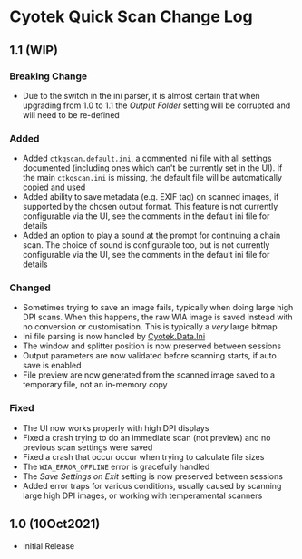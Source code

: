 # Cyotek Quick Scan Change Log

## 1.1 (WIP)

### Breaking Change

* Due to the switch in the ini parser, it is almost certain that
  when upgrading from 1.0 to 1.1 the _Output Folder_ setting
  will be corrupted and will need to be re-defined

### Added

* Added `ctkqscan.default.ini`, a commented ini file with all
  settings documented (including ones which can't be currently
  set in the UI). If the main `ctkqscan.ini` is missing, the
  default file will be automatically copied and used
* Added ability to save metadata (e.g. EXIF tag) on scanned
  images, if supported by the chosen output format. This feature
  is not currently configurable via the UI, see the comments in
  the default ini file for details
* Added an option to play a sound at the prompt for continuing a
  chain scan. The choice of sound is configurable too, but is
  not currently configurable via the UI, see the comments in the
  default ini file for details

### Changed

* Sometimes trying to save an image fails, typically when doing
  large high DPI scans. When this happens, the raw WIA image is
  saved instead with no conversion or customisation. This is
  typically a _very_ large bitmap
* Ini file parsing is now handled by [Cyotek.Data.Ini][ini]
* The window and splitter position is now preserved between
  sessions
* Output parameters are now validated before scanning starts, if
  auto save is enabled
* File preview are now generated from the scanned image saved to
  a temporary file, not an in-memory copy

### Fixed

* The UI now works properly with high DPI displays
* Fixed a crash trying to do an immediate scan (not preview) and
  no previous scan settings were saved
* Fixed a crash that occur occur when trying to calculate file
  sizes
* The `WIA_ERROR_OFFLINE` error is gracefully handled
* The _Save Settings on Exit_ setting is now preserved between
  sessions
* Added error traps for various conditions, usually caused by
  scanning large high DPI images, or working with temperamental
  scanners

## 1.0 (10Oct2021)

* Initial Release

[ini]: https://github.com/cyotek/Cyotek.Data.Ini
